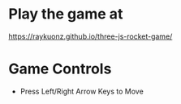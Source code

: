 # Play the game at
https://raykuonz.github.io/three-js-rocket-game/

# Game Controls
- Press Left/Right Arrow Keys to Move
